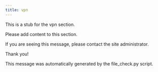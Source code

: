 ```yaml
---
title: vpn
---
```


This is a stub for the vpn section.

Please add content to this section.

If you are seeing this message, please contact the site administrator.

Thank you!

This message was automatically generated by the file_check.py script.

